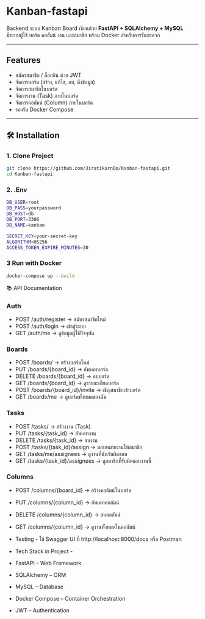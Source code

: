 # Kanban-fastapi

Backend ระบบ Kanban Board เขียนด้วย **FastAPI + SQLAlchemy + MySQL**  
มีระบบผู้ใช้ บอร์ด คอลัมน์ งาน และสมาชิก พร้อม Docker สำหรับการรันสะดวก  

---

## Features
- สมัครสมาชิก / ล็อกอิน ด้วย JWT
- จัดการบอร์ด (สร้าง, แก้ไข, ลบ, ดึงข้อมูล)
- จัดการสมาชิกในบอร์ด
- จัดการงาน (Task) ภายในบอร์ด
- จัดการคอลัมน์ (Column) ภายในบอร์ด
- รองรับ Docker Compose

---

## 🛠️ Installation

### 1. Clone Project
```bash
git clone https://github.com/JiratikarnDo/Kanban-fastapi.git
cd Kanban-fastapi
```
### 2. .Env
``` bash
DB_USER=root
DB_PASS=yourpassword
DB_HOST=db
DB_PORT=3306
DB_NAME=kanban

SECRET_KEY=your-secret-key
ALGORITHM=HS256
ACCESS_TOKEN_EXPIRE_MINUTES=30
```

### 3 Run with Docker
``` bash
docker-compose up --build
```

📚 API Documentation

### Auth
- POST /auth/register → สมัครสมาชิกใหม่
- POST /auth/login → เข้าสู่ระบบ
- GET /auth/me → ดูข้อมูลผู้ใช้ปัจจุบัน

### Boards
- POST /boards/ → สร้างบอร์ดใหม่
- PUT /boards/{board_id} → อัพเดทบอร์ด
- DELETE /boards/{board_id} → ลบบอร์ด
- GET /boards/{board_id} → ดูรายละเอียดบอร์ด
- POST /boards/{board_id}/invite → เชิญสมาชิกเข้าบอร์ด
- GET /boards/me → ดูบอร์ดทั้งหมดของฉัน

### Tasks
- POST /tasks/ → สร้างงาน (Task)
- PUT /tasks/{task_id} → อัพเดทงาน
- DELETE /tasks/{task_id} → ลบงาน
- POST /tasks/{task_id}/assign → มอบหมายงานให้สมาชิก
- GET /tasks/me/assignees → ดูงานที่ฉันรับผิดชอบ
- GET /tasks/{task_id}/assignees → ดูสมาชิกที่รับผิดชอบงานนี้

### Columns
- POST /columns/{board_id} → สร้างคอลัมน์ในบอร์ด
- PUT /columns/{column_id} → อัพเดทคอลัมน์
- DELETE /columns/{column_id} → ลบคอลัมน์
- GET /columns/{column_id} → ดูงานทั้งหมดในคอลัมน์

- Testing -
ใช้ Swagger UI ที่ http://localhost:8000/docs
หรือ Postman

- Tech Stack in Project -
- FastAPI – Web Framework
- SQLAlchemy – ORM
- MySQL – Database
- Docker Compose – Container Orchestration
- JWT – Authentication
